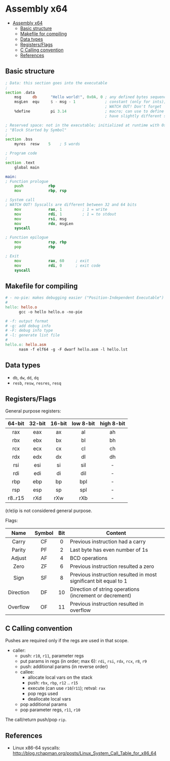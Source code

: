 # Assembly x64

- [Assembly x64](#assembly-x64)
  - [Basic structure](#basic-structure)
  - [Makefile for compiling](#makefile-for-compiling)
  - [Data types](#data-types)
  - [Registers/Flags](#registersflags)
  - [C Calling convention](#c-calling-convention)
  - [References](#references)

## Basic structure

```asm
; Data: this section goes into the executable
;
section .data
    msg     db      "Hello world!", 0x0A, 0 ; any defined bytes sequence is called a "string"
    msgLen  equ     $ - msg - 1             ; constant (only for ints); `$` is the current address
                                            ; WATCH OUT! Don't forget `-1` (terminator) when printing a string
    %define         pi 3.14                 ; macro; can use to define non-int pseudo-constants (but they're
                                            ; have slightly different semantics)

; Reserved space: not in the executable; initialized at runtime with 0s
; "Block Started by Symbol"
;
section .bss
    myres  resw    5    ; 5 words

; Program code
;
section .text
    global main

main:
; Function prologue
    push           rbp
    mov            rbp, rsp

; System call
; WATCH OUT! Syscalls are different between 32 and 64 bits
    mov            rax, 1         ; 1 = write
    mov            rdi, 1         ; 1 = to stdout
    mov            rsi, msg
    mov            rdx, msgLen
    syscall

; Function epilogue
    mov            rsp, rbp
    pop            rbp

; Exit
    mov            rax, 60     ; exit
    mov            rdi, 0      ; exit code
    syscall
```

## Makefile for compiling

```makefile
# - no-pie: makes debugging easier ("Position-Independent Executable")
#
hello: hello.o
      gcc -o hello hello.o -no-pie

# -f: output format
# -g: add debug info
# -F: debug info type
# -l: generate list file
#
hello.o: hello.asm
      nasm -f elf64 -g -F dwarf hello.asm -l hello.lst
```

## Data types

- `db`, `dw`, `dd`, `dq`
- `resb`, `resw`, `resres`, `resq`

## Registers/Flags

General purpose registers:

| 64-bit  | 32-bit | 16-bit | low  8-bit | high 8-bit |
| :-----: | :----: | :----: | :--------: | :--------: |
|   rax   |  eax   |   ax   |     al     |     ah     |
|   rbx   |  ebx   |   bx   |     bl     |     bh     |
|   rcx   |  ecx   |   cx   |     cl     |     ch     |
|   rdx   |  edx   |   dx   |     dl     |     dh     |
|   rsi   |  esi   |   si   |    sil     |     -      |
|   rdi   |  edi   |   di   |    dil     |     -      |
|   rbp   |  ebp   |   bp   |    bpl     |     -      |
|   rsp   |  esp   |   sp   |    spl     |     -      |
| r8..r15 |  rXd   |  rXw   |    rXb     |     -      |

(r/e)ip is not considered general purpose.

Flags:

|   Name    | Symbol |  Bit  | Content                                                          |
| :-------: | :----: | :---: | ---------------------------------------------------------------- |
|   Carry   |   CF   |   0   | Previous instruction had a carry                                 |
|  Parity   |   PF   |   2   | Last byte has even number of 1s                                  |
|  Adjust   |   AF   |   4   | BCD operations                                                   |
|   Zero    |   ZF   |   6   | Previous instruction resulted a zero                             |
|   Sign    |   SF   |   8   | Previous instruction resulted in most significant bit equal to 1 |
| Direction |   DF   |  10   | Direction of string operations (increment or decrement)          |
| Overflow  |   OF   |  11   | Previous instruction resulted in overflow                        |

## C Calling convention

Pushes are required only if the regs are used in that scope.

- caller:
  - push: `r10`, `r11`, parameter regs
  - put params in regs (in order; max 6): `rdi`, `rsi`, `rdx`, `rcx`, `r8`, `r9`
  - push: additional params (in reverse order)
  - callee:
    - allocate local vars on the stack
    - push: `rbx`, `rbp`, `r12` .. `r15`
    - execute (can use `r10`/`r11`); retval: `rax`
    - pop regs used
    - deallocate local vars
  - pop additional params
  - pop parameter regs, `r11`, `r10`

The call/return push/pop `rip`.

## References

- Linux x86-64 syscalls: http://blog.rchapman.org/posts/Linux_System_Call_Table_for_x86_64
